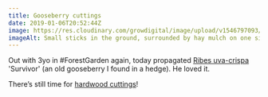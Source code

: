 ```yaml
---
title: Gooseberry cuttings
date: 2019-01-06T20:52:44Z
image: https://res.cloudinary.com/growdigital/image/upload/v1546797093/gooseberry-7C755D00.jpg
imageAlt: Small sticks in the ground, surrounded by hay mulch on one side, sheet mulch on the other
---
```


Out with 3yo in #ForestGarden again, today propagated [Ribes uva-crispa](https://pfaf.org/user/Plant.aspx?LatinName=Ribes+uva-crispa) 'Survivor' (an old gooseberry I found in a hedge). He loved it.

There’s still time for [hardwood cuttings](https://www.forestgarden.wales/blog/when-is-the-best-time-for-hardwood-cuttings/)!

